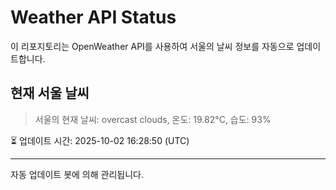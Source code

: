 
# Weather API Status

이 리포지토리는 OpenWeather API를 사용하여 서울의 날씨 정보를 자동으로 업데이트합니다.

## 현재 서울 날씨
> 서울의 현재 날씨: overcast clouds, 온도: 19.82°C, 습도: 93%

⏳ 업데이트 시간: 2025-10-02 16:28:50 (UTC)

---
자동 업데이트 봇에 의해 관리됩니다.
